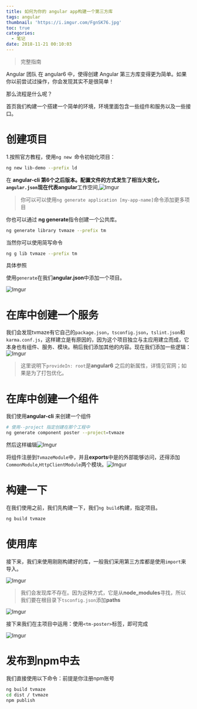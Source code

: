 ```yaml
---
title: 如何为你的 angular app构建一个第三方库
tags: angular
thumbnail: 'https://i.imgur.com/FgnSK76.jpg'
toc: true
categories:
  - 笔记
date: 2018-11-21 00:10:03
---
```



> 完整指南

Angular 团队 在 angular6 中，使得创建 Angular 第三方库变得更为简单。如果你以前尝试过操作，你会发现其实不是很简单！
<!-- more -->
那么流程是什么呢？

首页我们构建一个搭建一个简单的环境，环境里面包含一些组件和服务以及一些接口。

# 创建项目
1.按照官方教程，使用`ng new `命令初始化项目：
```bash
ng new lib-demo --prefix ld
```

在 **angular-cli **第6个之后版本。配置文件的方式发生了相当大变化，`angular.json`现在代表**angular**工作空间,![Imgur](https://i.imgur.com/hqrxvJO.png)

> 你可以可以使用`ng generate application [my-app-name]`命令添加更多项目

你也可以通过 **ng generate**指令创建一个公共库。

```bash
ng generate library tvmaze --prefix tm
```

当然你可以使用简写命令

```bash
ng g lib tvmaze --prefix tm
```

具体参照

[参数]: https://github.com/angular/angular-cli/wiki/generate-library

使用`generate`在我们**angular.json**中添加一个项目。

![Imgur](https://i.imgur.com/TqAopvf.png)

# 在库中创建一个服务

我们会发现tvmaze有它自己的`package.json`，`tsconfig.json`，`tslint.json`和`karma.conf.js`，这样建立是有原因的，因为这个项目独立与主应用建立而成，它本身也有组件、服务、模块。稍后我们添加其他的内容。现在我们添加一些逻辑：![Imgur](https://i.imgur.com/QpW7PHy.png)

> 这里说明下`provideIn: root`是**angular6** 之后的新属性，详情见官网；如果是为了打包优化。

# 在库中创建一个组件

我们使用**angular-cli** 来创建一个组件

```bash
# 使用--project 指定创建在那个工程中
ng generate component poster --project=tvmaze
```

然后这样编辑![Imgur](https://i.imgur.com/2nT8EYz.png)

将组件注册到`TvmazeModule`中，并且**exports**中是的外部能够访问，还得添加 `CommonModule`,`HttpClientModule`两个模块。![Imgur](https://i.imgur.com/8Gtz41h.png)

# 构建一下

在我们使用之前，我们先构建一下，我们`ng build`构建，指定项目。

```bash
ng build tvmaze
```

# 使用库

接下来，我们来使用刚刚构建好的库，一般我们采用第三方库都是使用`import`来导入。

![Imgur](https://i.imgur.com/AEa13g3.png)

> 我们会发现库不存在。因为这种方式，它是从**node_modules**寻找，所以我们要在根目录下`tsconfig.json`添加**paths**

![Imgur](https://i.imgur.com/MIsVVk7.png)

接下来我们在主项目中运用：使用`<tm-poster>`标签，即可完成

![Imgur](https://i.imgur.com/iLG73gQ.png)

# 发布到npm中去

我们直接使用以下命令：前提是你注册npm账号

```bash
ng build tvmaze
cd dist / tvmaze 
npm publish
```

